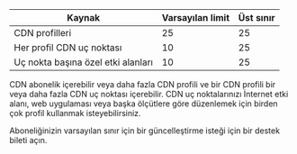 
| Kaynak | Varsayılan limit | Üst sınır | 
| --- | --- | --- |
| CDN profilleri |25 |25 |
| Her profil CDN uç noktası |10 |25 |
| Uç nokta başına özel etki alanları |10 |25 |

CDN abonelik içerebilir veya daha fazla CDN profili ve bir CDN profili bir veya daha fazla CDN uç noktası içerebilir. CDN uç noktalarınızı İnternet etki alanı, web uygulaması veya başka ölçütlere göre düzenlemek için birden çok profil kullanmak isteyebilirsiniz. 

Aboneliğinizin varsayılan sınır için bir güncelleştirme isteği için bir destek bileti açın. 

